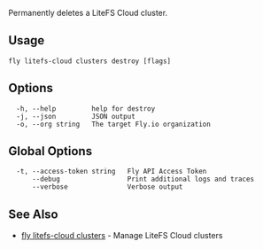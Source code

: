 Permanently deletes a LiteFS Cloud cluster.

## Usage
~~~
fly litefs-cloud clusters destroy [flags]
~~~

## Options

~~~
  -h, --help         help for destroy
  -j, --json         JSON output
  -o, --org string   The target Fly.io organization
~~~

## Global Options

~~~
  -t, --access-token string   Fly API Access Token
      --debug                 Print additional logs and traces
      --verbose               Verbose output
~~~

## See Also

* [fly litefs-cloud clusters](/docs/flyctl/fly-litefs-cloud-clusters/)	 - Manage LiteFS Cloud clusters

